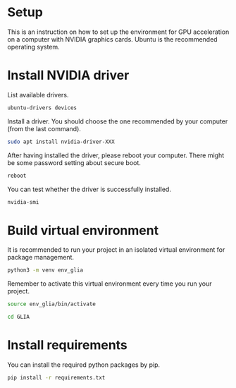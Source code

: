 # Setup

This is an instruction on how to set up the environment for GPU acceleration on a computer with NVIDIA graphics cards. 
Ubuntu is the recommended operating system. 

# Install NVIDIA driver 

List available drivers.

```sh
ubuntu-drivers devices
```

Install a driver. You should choose the one recommended by your computer (from the last command).

```sh
sudo apt install nvidia-driver-XXX
```

After having installed the driver, please reboot your computer. There might be some password setting about secure boot.

```sh
reboot
```

You can test whether the driver is successfully installed.

```sh
nvidia-smi
```

# Build virtual environment

It is recommended to run your project in an isolated virtual environment for package management.

```sh
python3 -m venv env_glia
```

Remember to activate this virtual environment every time you run your project.

```sh
source env_glia/bin/activate
```

```sh
cd GLIA
```

# Install requirements

You can install the required python packages by pip.

```sh
pip install -r requirements.txt
```

